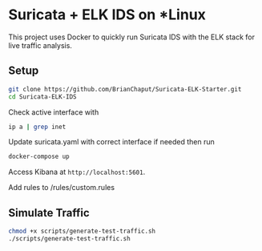 
# Suricata + ELK IDS on *Linux

This project uses Docker to quickly run Suricata IDS with the ELK stack for live traffic analysis.

## Setup

```bash
git clone https://github.com/BrianChaput/Suricata-ELK-Starter.git
cd Suricata-ELK-IDS
```

Check active interface with
```bash
ip a | grep inet
```
Update suricata.yaml with correct interface if needed
then run
```bash
docker-compose up
```

Access Kibana at `http://localhost:5601`.

Add rules to /rules/custom.rules
## Simulate Traffic

```bash
chmod +x scripts/generate-test-traffic.sh
./scripts/generate-test-traffic.sh
```
